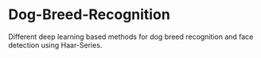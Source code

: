 # Dog-Breed-Recognition
Different deep learning based methods for dog breed recognition and face detection using Haar-Series.

